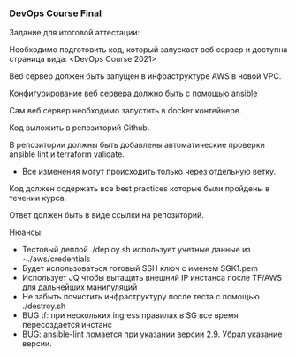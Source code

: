 ### DevOps Course Final

Задание для итоговой аттестации:

Необходимо подготовить код, который запускает веб сервер и доступна страница вида:
<DevOps Course 2021>

Веб сервер должен быть запущен в инфраструктуре AWS в новой VPC.

Конфигурирование веб сервера должно быть с помощью ansible

Сам веб сервер необходимо запустить в docker контейнере.

Код выложить в репозиторий Github.

В репозитории должны быть добавлены автоматические проверки ansible lint и terraform validate.

+ Все изменения могут происходить только через отдельную ветку.

Код должен содержать все best practices которые были пройдены в течении курса.

Ответ должен быть в виде ссылки на репозиторий.

Нюансы:
+ Тестовый деплой ./deploy.sh использует учетные данные из ~./aws/credentials
+ Будет использоваться готовый SSH ключ с именем SGK1.pem
+ Использует JQ чтобы вытащить внешний IP инстанса после TF/AWS для дальнейших манипуляций
+ Не забыть почистить инфраструктуру после теста с помощью ./destroy.sh
+ BUG tf: при нескольких ingress правилах в SG все время пересоздается инстанс
+ BUG: ansible-lint ломается при указании версии 2.9. Убрал указание версии.
